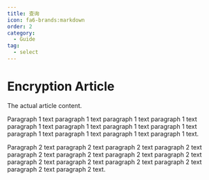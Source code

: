 ```yaml
---
title: 查询
icon: fa6-brands:markdown
order: 2
category:
  - Guide
tag:
  - select
---
```

# Encryption Article

The actual article content.

Paragraph 1 text paragraph 1 text paragraph 1 text paragraph 1 text paragraph 1 text paragraph 1 text paragraph 1 text paragraph 1 text paragraph 1 text paragraph 1 text paragraph 1 text paragraph 1 text.

Paragraph 2 text paragraph 2 text paragraph 2 text paragraph 2 text paragraph 2 text paragraph 2 text paragraph 2 text paragraph 2 text paragraph 2 text paragraph 2 text paragraph 2 text paragraph 2 text paragraph 2 text paragraph 2 text.
